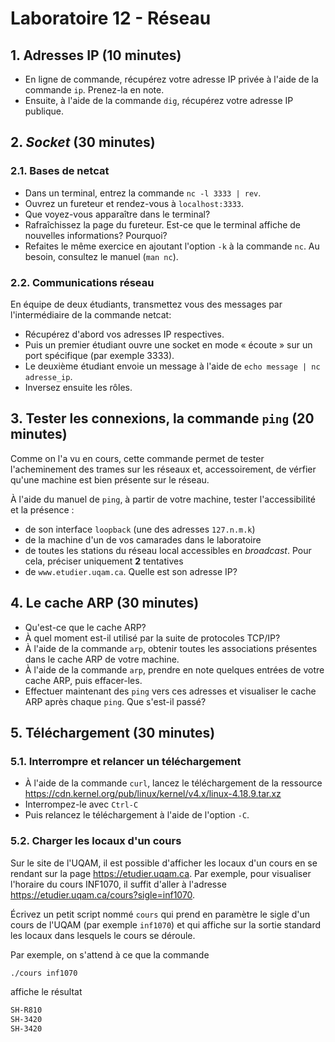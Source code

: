 # Laboratoire 12 - Réseau

## 1. Adresses IP (10 minutes)

- En ligne de commande, récupérez votre adresse IP privée à l'aide de la
  commande `ip`. Prenez-la en note.
- Ensuite, à l'aide de la commande `dig`, récupérez votre adresse IP publique.

## 2. *Socket* (30 minutes)

### 2.1. Bases de netcat

- Dans un terminal, entrez la commande `nc -l 3333 | rev`.
- Ouvrez un fureteur et rendez-vous à `localhost:3333`.
- Que voyez-vous apparaître dans le terminal?
- Rafraîchissez la page du fureteur. Est-ce que le terminal affiche de
  nouvelles informations? Pourquoi?
- Refaites le même exercice en ajoutant l'option `-k` à la commande `nc`.
  Au besoin, consultez le manuel (`man nc`).

### 2.2. Communications réseau

En équipe de deux étudiants, transmettez vous des messages par l'intermédiaire
de la commande netcat:

- Récupérez d'abord vos adresses IP respectives.
- Puis un premier étudiant ouvre une socket en mode « écoute » sur un port
  spécifique (par exemple 3333).
- Le deuxième étudiant envoie un message à l'aide de
  `echo message | nc adresse_ip`.
- Inversez ensuite les rôles.

## 3. Tester les connexions, la commande `ping` (20 minutes)

Comme on l'a vu en cours, cette commande permet de tester l'acheminement des
trames sur les réseaux et, accessoirement, de vérfier qu'une machine est bien
présente sur le réseau.

À l'aide du manuel de `ping`, à partir de votre machine, tester l'accessibilité
et la présence :

- de son interface `loopback` (une des adresses `127.n.m.k`)
- de la machine d'un de vos camarades dans le laboratoire
- de toutes les stations du réseau local accessibles en *broadcast*. Pour cela, 
préciser uniquement **2** tentatives
- de `www.etudier.uqam.ca`. Quelle est son adresse IP?

## 4. Le cache ARP (30 minutes)

- Qu'est-ce que le cache ARP? 
- À quel moment est-il utilisé par la suite de protocoles TCP/IP?
- À l'aide de la commande `arp`, obtenir toutes les associations présentes dans
le cache ARP de votre machine.
- À l'aide de la commande `arp`, prendre en note quelques entrées de votre cache
ARP, puis effacer-les.
- Effectuer maintenant des `ping` vers ces adresses et visualiser le cache ARP 
après chaque `ping`. Que s'est-il passé?


## 5. Téléchargement (30 minutes)

### 5.1. Interrompre et relancer un téléchargement

- À l'aide de la commande `curl`, lancez le téléchargement de la ressource
  https://cdn.kernel.org/pub/linux/kernel/v4.x/linux-4.18.9.tar.xz
- Interrompez-le avec `Ctrl-C`
- Puis relancez le téléchargement à l'aide de l'option `-C`.

### 5.2. Charger les locaux d'un cours

Sur le site de l'UQAM, il est possible d'afficher les locaux d'un cours en se
rendant sur la page https://etudier.uqam.ca. Par exemple, pour visualiser
l'horaire du cours INF1070, il suffit d'aller à l'adresse
https://etudier.uqam.ca/cours?sigle=inf1070.

Écrivez un petit script nommé `cours` qui prend en paramètre le sigle d'un
cours de l'UQAM (par exemple `inf1070`) et qui affiche sur la sortie standard
les locaux dans lesquels le cours se déroule.

Par exemple, on s'attend à ce que la commande

```sh
./cours inf1070
```

affiche le résultat

```sh
SH-R810
SH-3420
SH-3420
```
